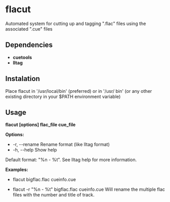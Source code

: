 flacut
======

Automated system for cutting up and tagging ".flac" files using the associated ".cue" files


Dependencies
------------
  * **cuetools**
  * **lltag**


Instalation
-----------
Place flacut in '/usr/local/bin' (preferred) or in '/usr/ bin'  (or any other existing directory in your 
$PATH environment variable)


Usage
-----
**flacut [options] flac_file cue_file**


**Options:**
  * -r, --rename    Rename format (like lltag format)
  * -h, --help      Show help

  Default format: "%n - %t". See lltag help for more information.

**Examples:**
  * flacut bigflac.flac cueinfo.cue
  
  * flacut -r "%n - %t" bigflac.flac cueinfo.cue
      Will rename the multiple flac files with the number and title of track.
